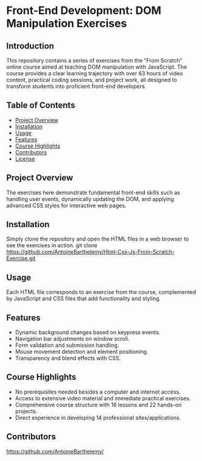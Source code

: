 # Front-End Development: DOM Manipulation Exercises

## Introduction

This repository contains a series of exercises from the "From Scratch" online course aimed at teaching DOM manipulation with JavaScript. The course provides a clear learning trajectory with over 63 hours of video content, practical coding sessions, and project work, all designed to transform students into proficient front-end developers.

## Table of Contents

- [Project Overview](#project-overview)
- [Installation](#installation)
- [Usage](#usage)
- [Features](#features)
- [Course Highlights](#course-highlights)
- [Contributors](#contributors)
- [License](#license)

## Project Overview

The exercises here demonstrate fundamental front-end skills such as handling user events, dynamically updating the DOM, and applying advanced CSS styles for interactive web pages.

## Installation

Simply clone the repository and open the HTML files in a web browser to see the exercises in action.
git clone https://github.com/AntoineBarthelemy/Html-Css-Js-From-Scratch-Exercise.git

## Usage

Each HTML file corresponds to an exercise from the course, complemented by JavaScript and CSS files that add functionality and styling.

## Features

- Dynamic background changes based on keypress events.
- Navigation bar adjustments on window scroll.
- Form validation and submission handling.
- Mouse movement detection and element positioning.
- Transparency and blend effects with CSS.

## Course Highlights

- No prerequisites needed besides a computer and internet access.
- Access to extensive video material and immediate practical exercises.
- Comprehensive course structure with 16 lessons and 22 hands-on projects.
- Direct experience in developing 14 professional sites/applications.

## Contributors
https://github.com/AntoineBarthelemy/
